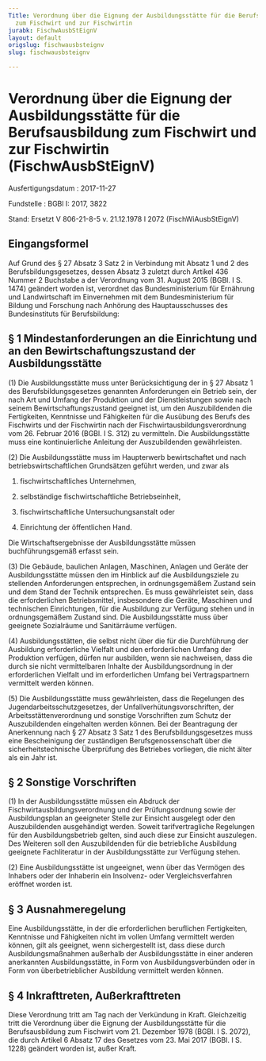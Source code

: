 ```yaml
---
Title: Verordnung über die Eignung der Ausbildungsstätte für die Berufsausbildung
  zum Fischwirt und zur Fischwirtin
jurabk: FischwAusbStEignV
layout: default
origslug: fischwausbsteignv
slug: fischwausbsteignv

---
```


# Verordnung über die Eignung der Ausbildungsstätte für die Berufsausbildung zum Fischwirt und zur Fischwirtin (FischwAusbStEignV)

Ausfertigungsdatum
:   2017-11-27

Fundstelle
:   BGBl I: 2017, 3822

Stand: Ersetzt V 806-21-8-5 v. 21.12.1978 I 2072 (FischWiAusbStEignV)

## Eingangsformel

Auf Grund des § 27 Absatz 3 Satz 2 in Verbindung mit Absatz 1 und 2 des Berufsbildungsgesetzes, dessen Absatz 3 zuletzt durch Artikel 436 Nummer 2 Buchstabe a der Verordnung vom 31. August 2015 (BGBl. I S. 1474) geändert worden ist, verordnet das Bundesministerium für Ernährung und Landwirtschaft im Einvernehmen mit dem Bundesministerium für Bildung und Forschung nach Anhörung des Hauptausschusses des Bundesinstituts für Berufsbildung:


## § 1 Mindestanforderungen an die Einrichtung und an den Bewirtschaftungszustand der Ausbildungsstätte

(1) Die Ausbildungsstätte muss unter Berücksichtigung der in § 27 Absatz 1 des Berufsbildungsgesetzes genannten Anforderungen ein Betrieb sein, der nach Art und Umfang der Produktion und der Dienstleistungen sowie nach seinem Bewirtschaftungszustand geeignet ist, um den Auszubildenden die Fertigkeiten, Kenntnisse und Fähigkeiten für die Ausübung des Berufs des Fischwirts und der Fischwirtin nach der Fischwirtausbildungsverordnung vom 26. Februar 2016 (BGBl. I S. 312) zu vermitteln. Die Ausbildungsstätte muss eine kontinuierliche Anleitung der Auszubildenden gewährleisten.

(2) Die Ausbildungsstätte muss im Haupterwerb bewirtschaftet und nach betriebswirtschaftlichen Grundsätzen geführt werden, und zwar als

1.  fischwirtschaftliches Unternehmen,


2.  selbständige fischwirtschaftliche Betriebseinheit,


3.  fischwirtschaftliche Untersuchungsanstalt oder


4.  Einrichtung der öffentlichen Hand.



Die Wirtschaftsergebnisse der Ausbildungsstätte müssen buchführungsgemäß erfasst sein.

(3) Die Gebäude, baulichen Anlagen, Maschinen, Anlagen und Geräte der Ausbildungsstätte müssen den im Hinblick auf die Ausbildungsziele zu stellenden Anforderungen entsprechen, in ordnungsgemäßem Zustand sein und dem Stand der Technik entsprechen. Es muss gewährleistet sein, dass die erforderlichen Betriebsmittel, insbesondere die Geräte, Maschinen und technischen Einrichtungen, für die Ausbildung zur Verfügung stehen und in ordnungsgemäßem Zustand sind. Die Ausbildungsstätte muss über geeignete Sozialräume und Sanitärräume verfügen.

(4) Ausbildungsstätten, die selbst nicht über die für die Durchführung der Ausbildung erforderliche Vielfalt und den erforderlichen Umfang der Produktion verfügen, dürfen nur ausbilden, wenn sie nachweisen, dass die durch sie nicht vermittelbaren Inhalte der Ausbildungsordnung in der erforderlichen Vielfalt und im erforderlichen Umfang bei Vertragspartnern vermittelt werden können.

(5) Die Ausbildungsstätte muss gewährleisten, dass die Regelungen des Jugendarbeitsschutzgesetzes, der Unfallverhütungsvorschriften, der Arbeitsstättenverordnung und sonstige Vorschriften zum Schutz der Auszubildenden eingehalten werden können. Bei der Beantragung der Anerkennung nach § 27 Absatz 3 Satz 1 des Berufsbildungsgesetzes muss eine Bescheinigung der zuständigen Berufsgenossenschaft über die sicherheitstechnische Überprüfung des Betriebes vorliegen, die nicht älter als ein Jahr ist.


## § 2 Sonstige Vorschriften

(1) In der Ausbildungsstätte müssen ein Abdruck der Fischwirtausbildungsverordnung und der Prüfungsordnung sowie der Ausbildungsplan an geeigneter Stelle zur Einsicht ausgelegt oder den Auszubildenden ausgehändigt werden. Soweit tarifvertragliche Regelungen für den Ausbildungsbetrieb gelten, sind auch diese zur Einsicht auszulegen. Des Weiteren soll den Auszubildenden für die betriebliche Ausbildung geeignete Fachliteratur in der Ausbildungsstätte zur Verfügung stehen.

(2) Eine Ausbildungsstätte ist ungeeignet, wenn über das Vermögen des Inhabers oder der Inhaberin ein Insolvenz- oder Vergleichsverfahren eröffnet worden ist.


## § 3 Ausnahmeregelung

Eine Ausbildungsstätte, in der die erforderlichen beruflichen Fertigkeiten, Kenntnisse und Fähigkeiten nicht im vollen Umfang vermittelt werden können, gilt als geeignet, wenn sichergestellt ist, dass diese durch Ausbildungsmaßnahmen außerhalb der Ausbildungsstätte in einer anderen anerkannten Ausbildungsstätte, in Form von Ausbildungsverbünden oder in Form von überbetrieblicher Ausbildung vermittelt werden können.


## § 4 Inkrafttreten, Außerkrafttreten

Diese Verordnung tritt am Tag nach der Verkündung in Kraft. Gleichzeitig tritt die Verordnung über die Eignung der Ausbildungsstätte für die Berufsausbildung zum Fischwirt vom 21. Dezember 1978 (BGBl. I S. 2072), die durch Artikel 6 Absatz 17 des Gesetzes vom 23. Mai 2017 (BGBl. I S. 1228) geändert worden ist, außer Kraft.

